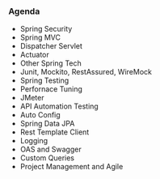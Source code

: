 ### Agenda
 - Spring Security 
 - Spring MVC
 - Dispatcher Servlet
 - Actuator  
 - Other Spring Tech 
 - Junit, Mockito, RestAssured, WireMock 
 - Spring Testing 
 - Perfornace Tuning 
 - JMeter 
 - API Automation Testing
 - Auto Config 
 - Spring Data JPA
 - Rest Template Client
 - Logging 
 - OAS and Swagger
 - Custom Queries 
 - Project Management and Agile 
 
